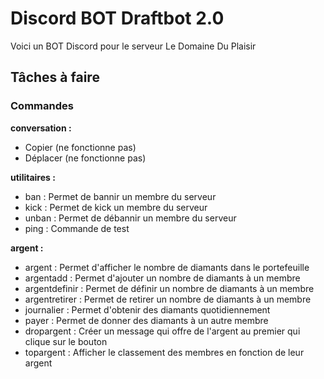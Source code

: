 # Discord BOT Draftbot 2.0

Voici un BOT Discord pour le serveur Le Domaine Du Plaisir

## Tâches à faire

### Commandes

**conversation :**

- Copier (ne fonctionne pas)
- Déplacer (ne fonctionne pas)

**utilitaires :**

- ban : Permet de bannir un membre du serveur
- kick : Permet de kick un membre du serveur
- unban : Permet de débannir un membre du serveur
- ping : Commande de test

**argent :**

- argent : Permet d'afficher le nombre de diamants dans le portefeuille
- argentadd : Permet d'ajouter un nombre de diamants à un membre
- argentdefinir : Permet de définir un nombre de diamants à un membre
- argentretirer : Permet de retirer un nombre de diamants à un membre
- journalier : Permet d'obtenir des diamants quotidiennement
- payer : Permet de donner des diamants à un autre membre
- dropargent : Créer un message qui offre de l'argent au premier qui clique sur le bouton
- topargent : Afficher le classement des membres en fonction de leur argent
